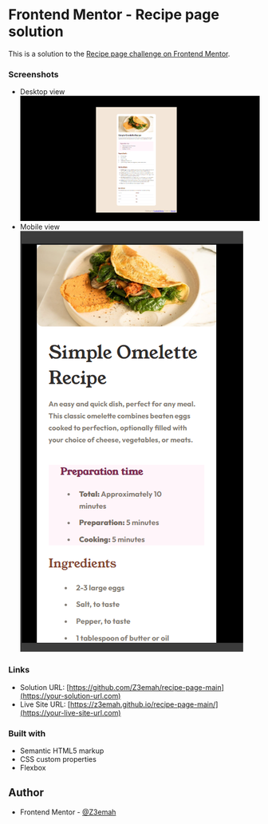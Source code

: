 # Frontend Mentor - Recipe page solution

This is a solution to the [Recipe page challenge on Frontend Mentor](https://www.frontendmentor.io/challenges/recipe-page-KiTsR8QQKm). 


### Screenshots
- Desktop view
![](/recipe-page-main/images/Recipe-page-preview.png)
- Mobile view
![](/recipe-page-main/images/Recipe-page-mobileView.png)



### Links

- Solution URL: [https://github.com/Z3emah/recipe-page-main](https://your-solution-url.com)
- Live Site URL: [https://z3emah.github.io/recipe-page-main/](https://your-live-site-url.com)


### Built with

- Semantic HTML5 markup
- CSS custom properties
- Flexbox


## Author
- Frontend Mentor - [@Z3emah](https://www.frontendmentor.io/profile/yourusername)
